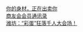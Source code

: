   
[你的身材，正在出卖你](http://www.dianyue.me/archives/784/npin2vog1v3oh3ql/)  
[商友会会员通讯录](http://www.dianyue.me/archives/820/p3uhxcmvmgagd1f9/)  
[潍坊：“彩蛋”狂落千人大会场！](http://www.dianyue.me/archives/762/sxy1n3p4ugla1r1q/)